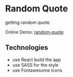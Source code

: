 # Random Quote

getting random quote.

Online Demo: [random-quote](https://random-quote.gaomingyang.cn)  

## Technologies
* use React build the app
* use SASS for the style
* use Fontawesome icons
